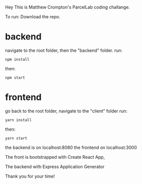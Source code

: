 Hey This is Matthew Crompton's ParcelLab coding challange.

To run:
Download the repo.

# backend

navigate to the root folder, then the "backend" folder.
run:

```
npm install

```

then:

```
npm start
```

# frontend

go back to the root folder, navigate to the "client" folder
run:

```
yarn install
```

then:

```
yarn start
```

the backend is on localhost:8080
the frontend on localhost:3000

The front is bootstrapped with Create React App,

The backend with Express Application Generator

Thank you for your time!
